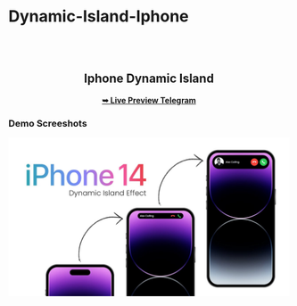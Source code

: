 # Dynamic-Island-Iphone
<div align="center">

  <br />
  <br />

  <h2 align="center">Iphone Dynamic Island</h2>

 

  <a href="https://t.me/codingstella/167"><strong>➥ Live Preview Telegram</strong></a>

</div>

### Demo Screeshots

![Iphone Dynamic Island Image](./readme-images/Dynamic-island-iphone.jpg "Desktop Demo")

